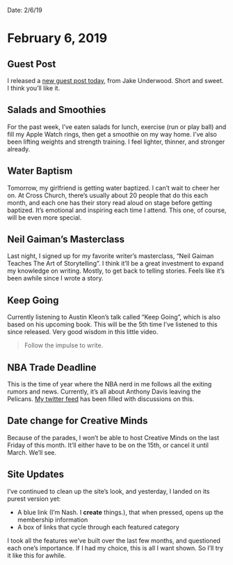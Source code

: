 Date: 2/6/19

# February 6, 2019

## Guest Post

I released a [new guest post today][1], from Jake Underwood. Short and sweet. I think you’ll like it.

## Salads and Smoothies

For the past week, I’ve eaten salads for lunch, exercise (run or play ball) and fill my Apple Watch rings, then get a smoothie on my way home. I’ve also been lifting weights and strength training. I feel lighter, thinner, and stronger already.

## Water Baptism

Tomorrow, my girlfriend is getting water baptized. I can’t wait to cheer her on. At Cross Church, there’s usually about 20 people that do this each month, and each one has their story read aloud on stage before getting baptized. It’s emotional and inspiring each time I attend. This one, of course, will be even more special.

## Neil Gaiman’s Masterclass

Last night, I signed up for my favorite writer’s masterclass, “Neil Gaiman Teaches The Art of Storytelling”. I think it’ll be a great investment to expand my knowledge on writing. Mostly, to get back to telling stories. Feels like it’s been awhile since I wrote a story.

## Keep Going

Currently listening to Austin Kleon’s talk called “Keep Going”, which is also based on his upcoming book. This will be the 5th time I’ve listened to this since released. Very good wisdom in this little video.

> Follow the impulse to write.

## NBA Trade Deadline

This is the time of year where the NBA nerd in me follows all the exiting rumors and news. Currently, it’s all about Anthony Davis leaving the Pelicans. [My twitter feed][2] has been filled with discussions on this. 

## Date change for Creative Minds

Because of the parades, I won’t be able to host Creative Minds on the last Friday of this month. It’ll either have to be on the 15th, or cancel it until March. We’ll see.

## Site Updates

I’ve continued to clean up the site’s look, and yesterday, I landed on its purest version yet:

- A blue link (I’m Nash. I **create** things.), that when pressed, opens up the membership information
- A box of links that cycle through each featured category

I took all the features we’ve built over the last few months, and questioned each one’s importance. If I had my choice, this is all I want shown. So I’ll try it like this for awhile.


[1]:	https://nashp.com/the-tap-in
[2]:	http://twitter.com/nashp